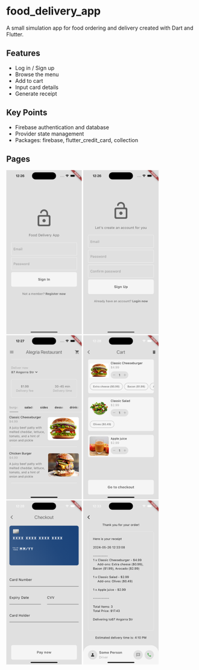 # food_delivery_app

A small simulation app for food ordering and delivery created with Dart and Flutter.

## Features

-   Log in / Sign up
-   Browse the menu
-   Add to cart
-   Input card details
-   Generate receipt

## Key Points

-   Firebase authentication and database
-   Provider state management
-   Packages: firebase, flutter_credit_card, collection

## Pages

<img src="Simulator Screenshot - iPhone 15 Pro - 2024-05-26 at 12.26.41.png" width="200">
<img src="Simulator Screenshot - iPhone 15 Pro - 2024-05-26 at 12.26.45.png" width="200">
<img src="Simulator Screenshot - iPhone 15 Pro - 2024-05-26 at 12.27.18.png" width="200">
<img src="Simulator Screenshot - iPhone 15 Pro - 2024-05-26 at 12.28.18.png" width="200">
<img src="Simulator Screenshot - iPhone 15 Pro - 2024-05-26 at 12.28.24.png" width="200">
<img src="Simulator Screenshot - iPhone 15 Pro - 2024-05-26 at 12.33.13.png" width="200">
